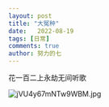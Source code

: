 ```yaml
---
layout: post
title: "大冤种"
date:   2022-08-19
tags: [日常]
comments: true
author: 努力的七
---
```


<!-- more -->

花一百二上永劫无间听歌

![jVU4y67mNTw9WBM.jpg](https://cdn.xiejiaqi.cn/2023/04/11/6434336529dc5.jpg!img)
